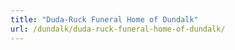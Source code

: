 ```yaml
---
title: "Duda-Ruck Funeral Home of Dundalk"
url: /dundalk/duda-ruck-funeral-home-of-dundalk/
---
```

